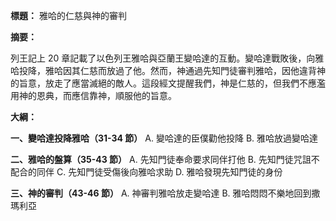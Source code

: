 **標題：** 雅哈的仁慈與神的審判

**摘要：**

列王記上 20 章記載了以色列王雅哈與亞蘭王變哈達的互動。變哈達戰敗後，向雅哈投降，雅哈因其仁慈而放過了他。然而，神通過先知門徒審判雅哈，因他違背神的旨意，放走了應當滅絕的敵人。這段經文提醒我們，神是仁慈的，但我們不應濫用神的恩典，而應信靠神，順服他的旨意。

**大綱：**

**一、變哈達投降雅哈（31-34 節）**
    A. 變哈達的臣僕勸他投降
    B. 雅哈放過變哈達

**二、雅哈的盤算（35-43 節）**
    A. 先知門徒奉命要求同伴打他
    B. 先知門徒咒詛不配合的同伴
    C. 先知門徒受傷後向雅哈求助
    D. 雅哈發現先知門徒的身份

**三、神的審判（43-46 節）**
    A. 神審判雅哈放走變哈達
    B. 雅哈悶悶不樂地回到撒瑪利亞